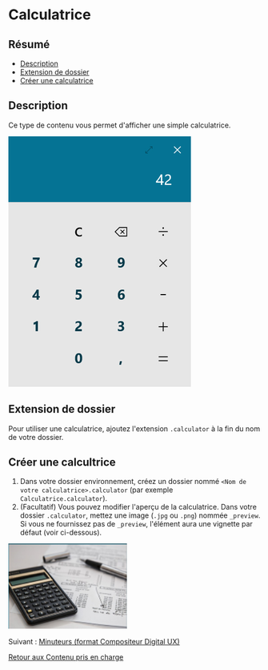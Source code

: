 # Calculatrice

## Résumé
* [Description](#description)
* [Extension de dossier](#extension-de-dossier)
* [Créer une calculatrice](#créer-une-calculatrice)

## Description

Ce type de contenu vous permet d'afficher une simple calculatrice.

![Calculatrice](../../../en/img/content_calculator.jpg)

## Extension de dossier

Pour utiliser une calculatrice, ajoutez l'extension `.calculator` à la fin du nom de votre dossier.

## Créer une calcultrice

1. Dans votre dossier environnement, créez un dossier nommé `<Nom de votre calculatrice>.calculator` (par exemple `Calculatrice.calculator`).
1. (Facultatif) Vous pouvez modifier l'aperçu de la calculatrice. Dans votre dossier `.calculator`, mettez une image (`.jpg` ou `.png`) nommée `_preview`. Si vous ne fournissez pas de `_preview`, l'élément aura une vignette par défaut (voir ci-dessous).

![Aperçu de la calculatrice](../../../en/img/content_calculator_preview.jpg)

Suivant : [Minuteurs (format Compositeur Digital UX)](timers.md)

[Retour aux Contenu pris en charge](index.md)

